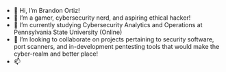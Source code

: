 - 👋 Hi, I’m Brandon Ortiz!
- 👀 I’m a gamer, cybersecurity nerd, and aspiring ethical hacker!
- 🌱 I’m currently studying Cybersecurity Analytics and Operations at Pennsylvania State University (Online)
- 💞️ I’m looking to collaborate on projects pertaining to security software, port scanners, and in-development pentesting tools that would make the cyber-realm and better place!
- 📫 

<!---
Wolf-of-Valiance/Wolf-of-Valiance is a ✨ special ✨ repository because its `README.md` (this file) appears on your GitHub profile.
You can click the Preview link to take a look at your changes.
--->
